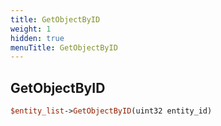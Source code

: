 ```yaml
---
title: GetObjectByID
weight: 1
hidden: true
menuTitle: GetObjectByID
---
```

## GetObjectByID
```perl
$entity_list->GetObjectByID(uint32 entity_id)
```